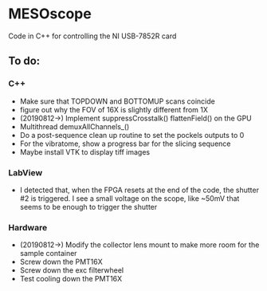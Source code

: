 # MESOscope
Code in C++ for controlling the NI USB-7852R card

## To do:
### C++
- Make sure that TOPDOWN and BOTTOMUP scans coincide
- figure out why the FOV of 16X is slightly different from 1X
- (20190812->) Implement suppressCrosstalk() flattenField() on the GPU
- Multithread demuxAllChannels_()
- Do a post-sequence clean up routine to set the pockels outputs to 0
- For the vibratome, show a progress bar for the slicing sequence
- Maybe install VTK to display tiff images

### LabView
- I detected that, when the FPGA resets at the end of the code, the shutter #2 is triggered. I see a small voltage on the scope, like ~50mV that seems to be enough to trigger the shutter

### Hardware
- (20190812->) Modify the collector lens mount to make more room for the sample container
- Screw down the PMT16X
- Screw down the exc filterwheel
- Test cooling down the PMT16X